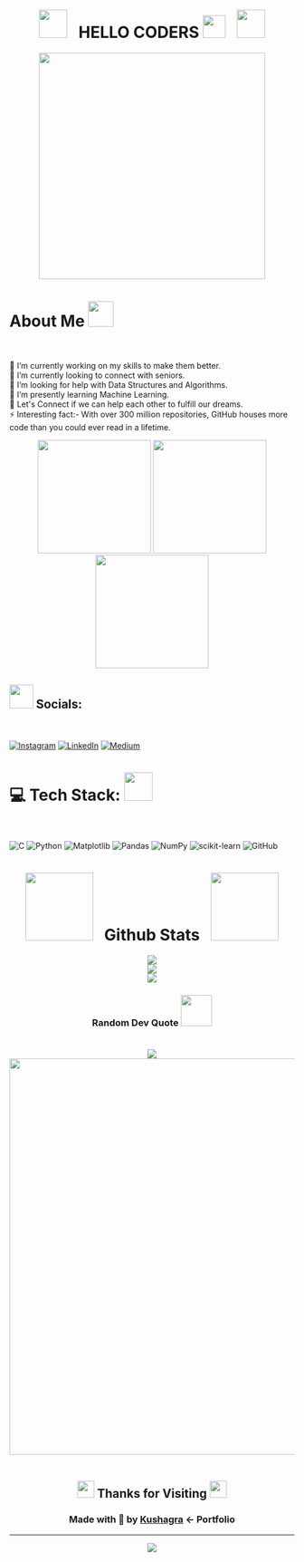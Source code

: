 <div align="center">
  
# <img src="https://user-images.githubusercontent.com/74038190/213844263-a8897a51-32f4-4b3b-b5c2-e1528b89f6f3.png" width="50px" /> &nbsp; HELLO CODERS <img src="https://user-images.githubusercontent.com/74038190/214644152-52f47eb3-5e31-4f47-8758-05c9468d5596.gif" width="40"> &nbsp; <img src="https://user-images.githubusercontent.com/74038190/213844263-a8897a51-32f4-4b3b-b5c2-e1528b89f6f3.png" width="50px" />

<img src="https://user-images.githubusercontent.com/74038190/229223263-cf2e4b07-2615-4f87-9c38-e37600f8381a.gif" width="400">
</div>

#  About Me <img src="https://github.com/Anmol-Baranwal/Cool-GIFs-For-GitHub/assets/74038190/47eb2734-addb-46da-b4dd-5e1616cd3853" width="45">&nbsp; 
<br><br>
🔭 I’m currently working on my skills to make them better.<br>👯 I’m currently looking to connect with seniors.<br>🤝 I’m looking for help with Data Structures and Algorithms.<br>🌱 I’m presently learning Machine Learning.<br>💬 Let's Connect if we can help each other to fulfill our dreams.<br>⚡ Interesting fact:- With over 300 million repositories, GitHub houses more code than you could ever read in a lifetime.             

<div align="center">
  <img src="https://user-images.githubusercontent.com/74038190/213866269-5d00981c-7c98-46d7-8a8e-16f462f15227.gif" width="200" />
  <img src="https://user-images.githubusercontent.com/74038190/213866269-5d00981c-7c98-46d7-8a8e-16f462f15227.gif" width="200" />
  <img src="https://user-images.githubusercontent.com/74038190/213866269-5d00981c-7c98-46d7-8a8e-16f462f15227.gif" width="200" />
</div>

## <img src="https://github.com/Anmol-Baranwal/Cool-GIFs-For-GitHub/assets/74038190/0b335028-1d3d-4ee5-b5b3-a373d499be7e" width="42"> Socials:
<br><br>
[![Instagram](https://img.shields.io/badge/Instagram-%23E4405F.svg?logo=Instagram&logoColor=white)](https://instagram.com/_kushagra.ag_) [![LinkedIn](https://img.shields.io/badge/LinkedIn-%230077B5.svg?logo=linkedin&logoColor=white)](https://linkedin.com/in/kushagra--agrawal) [![Medium](https://img.shields.io/badge/Medium-12100E?logo=medium&logoColor=white)](https://medium.com/@ds-kushagra) 

# 💻 Tech Stack: <img src="https://user-images.githubusercontent.com/74038190/212284087-bbe7e430-757e-4901-90bf-4cd2ce3e1852.gif" width="50">
<br><br>
![C](https://img.shields.io/badge/c-%2300599C.svg?style=for-the-badge&logo=c&logoColor=white) ![Python](https://img.shields.io/badge/python-3670A0?style=for-the-badge&logo=python&logoColor=ffdd54) ![Matplotlib](https://img.shields.io/badge/Matplotlib-%23ffffff.svg?style=for-the-badge&logo=Matplotlib&logoColor=black) ![Pandas](https://img.shields.io/badge/pandas-%23150458.svg?style=for-the-badge&logo=pandas&logoColor=white) ![NumPy](https://img.shields.io/badge/numpy-%23013243.svg?style=for-the-badge&logo=numpy&logoColor=white) ![scikit-learn](https://img.shields.io/badge/scikit--learn-%23F7931E.svg?style=for-the-badge&logo=scikit-learn&logoColor=white) ![GitHub](https://img.shields.io/badge/github-%23121011.svg?style=for-the-badge&logo=github&logoColor=white)

<div align="center">

# <img src="https://user-images.githubusercontent.com/74038190/213866269-5d00981c-7c98-46d7-8a8e-16f462f15227.gif" width="120" /> &nbsp; Github Stats &nbsp; <img src="https://user-images.githubusercontent.com/74038190/213866269-5d00981c-7c98-46d7-8a8e-16f462f15227.gif" width="120" />

![](https://github-readme-stats.vercel.app/api?username=DS-Kushagra&theme=dark&hide_border=false&include_all_commits=false&count_private=false)<br/>
![](https://github-readme-streak-stats.herokuapp.com/?user=DS-Kushagra&theme=dark&hide_border=false)<br/>
![](https://github-readme-stats.vercel.app/api/top-langs/?username=DS-Kushagra&theme=dark&hide_border=false&include_all_commits=false&count_private=false&layout=compact)

###  Random Dev Quote <img src="https://user-images.githubusercontent.com/74038190/214644145-264f4759-7633-441e-9d67-d8dda9d50d26.gif" width="55"> <br><br>
![](https://quotes-github-readme.vercel.app/api?type=horizontal&theme=radical)
<img src="https://user-images.githubusercontent.com/74038190/212284100-561aa473-3905-4a80-b561-0d28506553ee.gif" width="700">
<br><br>
## <img src="https://user-images.githubusercontent.com/74038190/216122041-518ac897-8d92-4c6b-9b3f-ca01dcaf38ee.png" width="30" /> Thanks for Visiting <img src="https://user-images.githubusercontent.com/74038190/216122041-518ac897-8d92-4c6b-9b3f-ca01dcaf38ee.png" width="30" />

### Made with 💜 by [Kushagra](https://ds-kushagra.vercel.app/) <- Portfolio
---
[![](https://visitcount.itsvg.in/api?id=DS-Kushagra&icon=5&color=0)](https://visitcount.itsvg.in)
